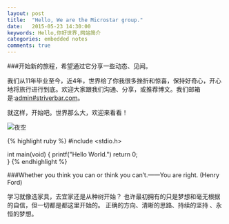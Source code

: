 ```yaml
---
layout: post
title:  "Hello, We are the Microstar group."
date:   2015-05-23 14:30:00
keywords: Hello,你好世界,网站简介
categories: embedded notes
comments: true
---
```

###开始新的旅程，希望通过它分享一些动态、见闻。

我们从11年毕业至今，近4年，世界给了你我很多挫折和惊喜，保持好奇心，开心地将旅行进行到底。欢迎大家跟我们沟通、分享，或推荐博文。我们邮箱是:[admin#striverbar.com][mail]。

就这样，开始吧。世界那么大，欢迎来看看！

![夜空]({{site.site_root}}./img/About_us.jpg)

{% highlight ruby %}
#include <stdio.h>

int main(void)
{
    printf("Hello World.")
    return 0;    
}
{% endhighlight %}

###Whether you think you can or think you can’t.——You are right. (Henry Ford)

学习就像选家具，去宜家还是从种树开始？
也许最初拥有的只是梦想和毫无根据的自信，但一切都是都这里开始的。
正确的方向、清晰的思路、持续的坚持 、永恒的梦想。

[mail]: mailto:admin@striverbar.com